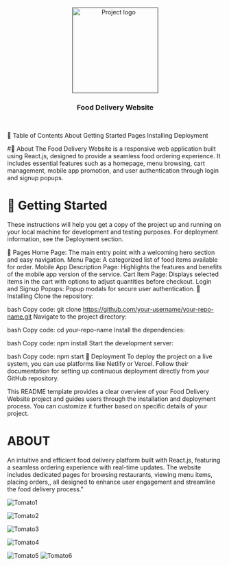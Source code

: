 <p align="center">
  <a href="" rel="noopener">
 <img width=200px height=200px src="https://i.imgur.com/6wj0hh6.jpg" alt="Project logo"></a>
</p>
<h3 align="center">Food Delivery Website</h3>
<div align="center">





</div>
<p align="center">
    <br> 
</p>


 📝 Table of Contents
About
Getting Started
Pages
Installing
Deployment


#🧐 About <a name = "about"></a>
The Food Delivery Website is a responsive web application built using React.js, designed to provide a seamless food ordering experience. It includes essential features such as a homepage, menu browsing, cart management, mobile app promotion, and user authentication through login and signup popups.

# 🏁 Getting Started <a name = "getting_started"></a>
These instructions will help you get a copy of the project up and running on your local machine for development and testing purposes. For deployment information, see the Deployment section.

📄 Pages <a name = "pages"></a>
Home Page: The main entry point with a welcoming hero section and easy navigation.
Menu Page: A categorized list of food items available for order.
Mobile App Description Page: Highlights the features and benefits of the mobile app version of the service.
Cart Item Page: Displays selected items in the cart with options to adjust quantities before checkout.
Login and Signup Popups: Popup modals for secure user authentication.
🔧 Installing <a name = "installing"></a>
Clone the repository:

bash
Copy code:
git clone https://github.com/your-username/your-repo-name.git
Navigate to the project directory:

bash
Copy code:
cd your-repo-name
Install the dependencies:

bash
Copy code:
npm install
Start the development server:

bash
Copy code:
npm start
🚀 Deployment <a name = "deployment"></a>
To deploy the project on a live system, you can use platforms like Netlify or Vercel. Follow their documentation for setting up continuous deployment directly from your GitHub repository.

This README template provides a clear overview of your Food Delivery Website project and guides users through the installation and deployment process. You can customize it further based on specific details of your project.


# ABOUT
An intuitive and efficient food delivery platform built with React.js, featuring a seamless ordering experience with real-time updates. The website includes dedicated pages for browsing restaurants, viewing menu items, placing orders,, all designed to enhance user engagement and streamline the food delivery process."


![Tomato1](https://github.com/user-attachments/assets/c9b159e4-5017-43a1-b31f-5a2a0c326192)

![Tomato2](https://github.com/user-attachments/assets/baf4ca73-2216-4a6d-864a-03d2f3424095)

![Tomato3](https://github.com/user-attachments/assets/310d94fc-d9d6-453e-b7ae-dc15595d0bac)

![Tomato4](https://github.com/user-attachments/assets/d1f6807f-c6e5-446e-aef7-9bd8b65cc444)

![Tomato5](https://github.com/user-attachments/assets/077d3d72-634d-485f-973a-83e625e49034)
![Tomato6](https://github.com/user-attachments/assets/ebe7338f-f915-44e8-93cb-34d3891d19d4)

